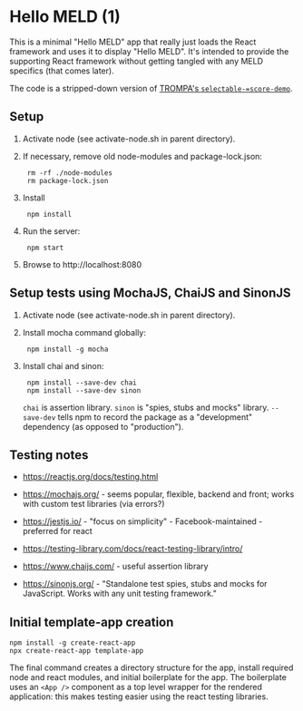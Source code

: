 # Hello MELD (1)

This is a minimal "Hello MELD" app that really just loads the React framework and uses it to display "Hello MELD".  It's intended to provide the supporting React framework without getting tangled with any MELD specifics (that comes later).

The code is a stripped-down version of [TROMPA's `selectable-=score-demo`](https://github.com/trompamusic/selectable-score-demo).


## Setup

1. Activate node (see activate-node.sh in parent directory).

2. If necessary, remove old node-modules and package-lock.json:

        rm -rf ./node-modules
        rm package-lock.json

3. Install

        npm install

4. Run the server:

        npm start

5. Browse to http://localhost:8080


## Setup tests using MochaJS, ChaiJS and SinonJS

1. Activate node (see activate-node.sh in parent directory).

2. Install mocha command globally:

        npm install -g mocha

3. Install chai and sinon:

        npm install --save-dev chai
        npm install --save-dev sinon

    `chai` is assertion library.  `sinon` is "spies, stubs and mocks" library.  `--save-dev` tells npm to record the package as a "development" dependency (as opposed to "production").



## Testing notes

- https://reactjs.org/docs/testing.html


- https://mochajs.org/ - seems popular, flexible, backend and front; works with custom test libraries (via errors?)

- https://jestjs.io/ - "focus on simplicity" - Facebook-maintained - preferred for react

- https://testing-library.com/docs/react-testing-library/intro/

- https://www.chaijs.com/ - useful assertion library

- https://sinonjs.org/ - "Standalone test spies, stubs and mocks for JavaScript.  Works with any unit testing framework."


## Initial template-app creation

    npm install -g create-react-app
    npx create-react-app template-app

The final command creates a directory structure for the app, install required node and react modules, and initial boilerplate for the app.  The boilerplate uses an `<App />` component as a top level wrapper for the rendered application: this makes testing easier using the react testing libraries.






